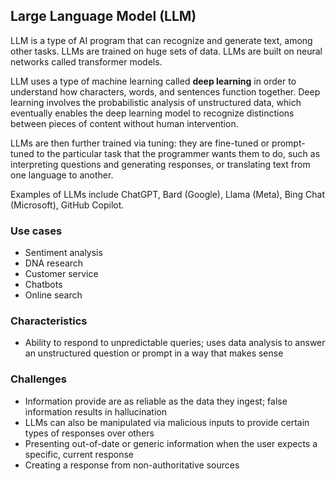 ## Large Language Model (LLM)

LLM is a type of AI program that can recognize and generate text, among other tasks. LLMs are trained on huge sets of data. LLMs are built on neural networks called transformer models.

LLM uses a type of machine learning called **deep learning** in order to understand how characters, words, and sentences function together. Deep learning involves the probabilistic analysis of unstructured data, which eventually enables the deep learning model to recognize distinctions between pieces of content without human intervention.

LLMs are then further trained via tuning: they are fine-tuned or prompt-tuned to the particular task that the programmer wants them to do, such as interpreting questions and generating responses, or translating text from one language to another.

Examples of LLMs include ChatGPT, Bard (Google), Llama (Meta), Bing Chat (Microsoft), GitHub Copilot.

### Use cases

- Sentiment analysis
- DNA research
- Customer service
- Chatbots
- Online search

### Characteristics

- Ability to respond to unpredictable queries; uses data analysis to answer an unstructured question or prompt in a way that makes sense

### Challenges

- Information provide are as reliable as the data they ingest; false information results in hallucination
- LLMs can also be manipulated via malicious inputs to provide certain types of responses over others
- Presenting out-of-date or generic information when the user expects a specific, current response
- Creating a response from non-authoritative sources
